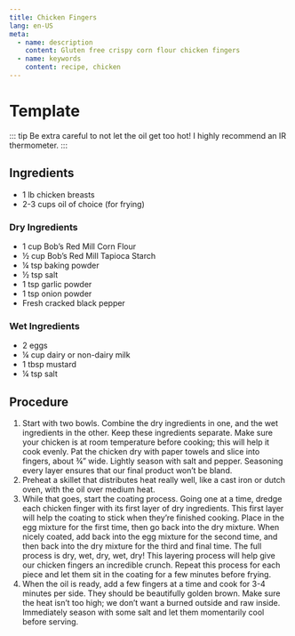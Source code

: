 ```yaml
---
title: Chicken Fingers
lang: en-US
meta:
  - name: description
    content: Gluten free crispy corn flour chicken fingers
  - name: keywords
    content: recipe, chicken
---
```


# Template

::: tip
Be extra careful to not let the oil get too hot! I highly recommend an IR thermometer.
:::

## Ingredients
* 1 lb chicken breasts
* 2-3 cups oil of choice (for frying)

### Dry Ingredients
* 1 cup Bob’s Red Mill Corn Flour
* ½ cup Bob’s Red Mill Tapioca Starch
* ¼ tsp baking powder
* ½ tsp salt
* 1 tsp garlic powder
* 1 tsp onion powder
* Fresh cracked black pepper

### Wet Ingredients
* 2 eggs
* ¼ cup dairy or non-dairy milk
* 1 tbsp mustard
* ¼ tsp salt

## Procedure
1. Start with two bowls.  Combine the dry ingredients in one, and the wet ingredients in the other.  Keep these ingredients separate.  Make sure your chicken is at room temperature before cooking; this will help it cook evenly.  Pat the chicken dry with paper towels and slice into fingers, about ¾” wide.  Lightly season with salt and pepper.  Seasoning every layer ensures that our final product won’t be bland.
2. Preheat a skillet that distributes heat really well, like a cast iron or dutch oven, with the oil over medium heat.
3. While that goes, start the coating process.  Going one at a time, dredge each chicken finger with its first layer of dry ingredients.  This first layer will help the coating to stick when they’re finished cooking.  Place in the egg mixture for the first time, then go back into the dry mixture.  When nicely coated, add back into the egg mixture for the second time, and then back into the dry mixture for the third and final time.  The full process is dry, wet, dry, wet, dry!  This layering process will help give our chicken fingers an incredible crunch.  Repeat this process for each piece and let them sit in the coating for a few minutes before frying.
4. When the oil is ready, add a few fingers at a time and cook for 3-4 minutes per side.  They should be beautifully golden brown.  Make sure the heat isn’t too high; we don’t want a burned outside and raw inside.  Immediately season with some salt and let them momentarily cool before serving.